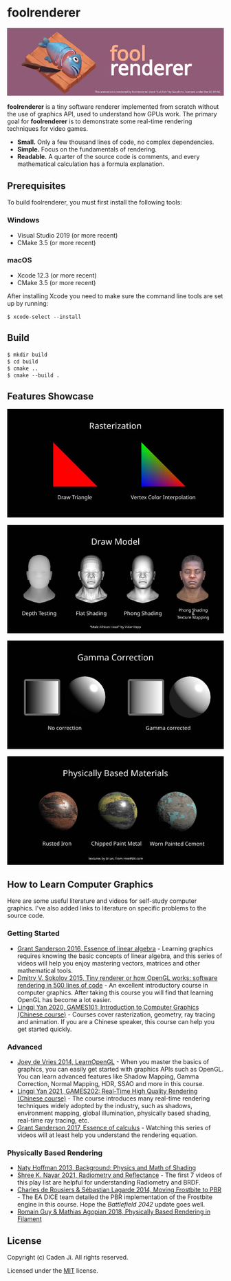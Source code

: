 # foolrenderer

![teaser image](docs/teaser.gif)

**foolrenderer** is a tiny software renderer implemented from scratch without
the use of graphics API, used to understand how GPUs work. The primary goal for
**foolrenderer** is to demonstrate some real-time rendering techniques for video
games.

- **Small.** Only a few thousand lines of code, no complex dependencies.
- **Simple.** Focus on the fundamentals of rendering.
- **Readable.** A quarter of the source code is comments, and every mathematical
calculation has a formula explanation.

## Prerequisites

To build foolrenderer, you must first install the following tools:

### Windows

- Visual Studio 2019 (or more recent)
- CMake 3.5 (or more recent)

### macOS

- Xcode 12.3 (or more recent)
- CMake 3.5 (or more recent)

After installing Xcode you need to make sure the command line tools are set up
by running:

```console
$ xcode-select --install
```

## Build

```console
$ mkdir build
$ cd build
$ cmake ..
$ cmake --build .
```

## Features Showcase

![rasterization](docs/rasterization.jpg)

![draw model](docs/draw_model.jpg)

![gamma correction](docs/gamma_correction.jpg)

![pbr materials](docs/pbr_materials.jpg)

## How to Learn Computer Graphics

Here are some useful literature and videos for self-study computer graphics.
I've also added links to literature on specific problems to the source code.

### Getting Started

- [Grant Sanderson 2016, Essence of linear algebra](https://www.youtube.com/playlist?list=PLZHQObOWTQDPD3MizzM2xVFitgF8hE_ab) -
Learning graphics requires knowing the basic concepts of linear algebra, and
this series of videos will help you enjoy mastering vectors, matrices and other
mathematical tools.
- [Dmitry V. Sokolov 2015, Tiny renderer or how OpenGL works: software rendering in 500 lines of code](https://github.com/ssloy/tinyrenderer) -
An excellent introductory course in computer graphics. After taking this course
you will find that learning OpenGL has become a lot easier.
- [Lingqi Yan 2020, GAMES101: Introduction to Computer Graphics (Chinese course)](https://sites.cs.ucsb.edu/~lingqi/teaching/games101.html) -
Courses cover rasterization, geometry, ray tracing and animation. If you are a
Chinese speaker, this course can help you get started quickly.

### Advanced

- [Joey de Vries 2014, LearnOpenGL](https://learnopengl.com/) -
When you master the basics of graphics, you can easily get started with graphics
APIs such as OpenGL. You can learn advanced features like Shadow Mapping, Gamma
Correction, Normal Mapping, HDR, SSAO and more in this course.
- [Lingqi Yan 2021, GAMES202: Real-Time High Quality Rendering (Chinese course)](https://sites.cs.ucsb.edu/~lingqi/teaching/games202.html) -
The course introduces many real-time rendering techniques widely adopted by the
industry, such as shadows, environment mapping, global illumination, physically
based shading, real-time ray tracing, etc.
- [Grant Sanderson 2017, Essence of calculus](https://www.youtube.com/playlist?list=PLZHQObOWTQDMsr9K-rj53DwVRMYO3t5Yr) -
Watching this series of videos will at least help you understand the rendering
equation.

### Physically Based Rendering

- [Naty Hoffman 2013, Background: Physics and Math of Shading](https://blog.selfshadow.com/publications/s2013-shading-course/hoffman/s2013_pbs_physics_math_notes.pdf)
- [Shree K. Nayar 2021, Radiometry and Reflectance](https://www.youtube.com/playlist?list=PL2zRqk16wsdpyQNZ6WFlGQtDICpzzQ925) -
The first 7 videos of this play list are helpful for understanding Radiometry
and BRDF.
- [Charles de Rousiers & Sébastian Lagarde 2014, Moving Frostbite to PBR](https://www.ea.com/frostbite/news/moving-frostbite-to-pb) -
The EA DICE team detailed the PBR implementation of the Frostbite engine in this
course. Hope the *Battlefield 2042* update goes well.
- [Romain Guy & Mathias Agopian 2018, Physically Based Rendering in Filament](https://google.github.io/filament/Filament.html)

## License

Copyright (c) Caden Ji. All rights reserved.

Licensed under the [MIT](LICENSE) license.

